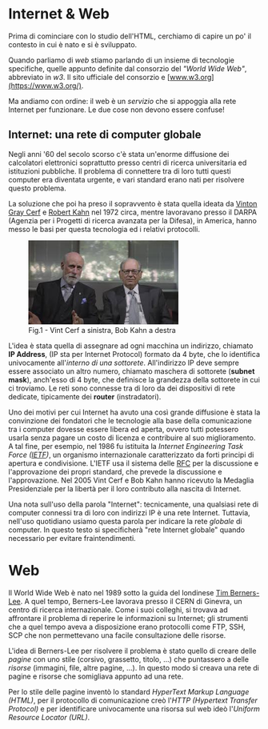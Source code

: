 # Internet & Web

Prima di cominciare con lo studio dell'HTML, cerchiamo di capire un po' il contesto in cui è nato e si è sviluppato.

Quando parliamo di _web_ stiamo parlando di un insieme di tecnologie specifiche, quelle appunto definite dal consorzio del _"World Wide Web"_, abbreviato in _w3_. Il sito ufficiale del consorzio e [www.w3.org](https://www.w3.org/).

Ma andiamo con ordine: il web è un _servizio_ che si appoggia alla rete Internet per funzionare. Le due cose non devono essere confuse!


## Internet: una rete di computer globale
Negli anni '60 del secolo scorso c'è stata un'enorme diffusione dei calcolatori elettronici soprattutto presso centri di ricerca universitaria ed istituzioni pubbliche. Il problema di connettere tra di loro tutti questi computer era diventata urgente, e vari standard erano nati per risolvere questo problema.

La soluzione che poi ha preso il sopravvento è stata quella ideata da [Vinton Gray Cerf](https://it.wikipedia.org/wiki/Vint_Cerf) e [Robert Kahn](https://it.wikipedia.org/wiki/Robert_Kahn) nel 1972 circa, mentre lavoravano presso il DARPA (Agenzia per i Progetti di ricerca avanzata per la Difesa), in America, hanno messo le basi per questa tecnologia ed i relativi protocolli.

<figure>
  <img class="right_side w35p" title="vint-bob" alt="vint-bob" src="assets/vint-bob.jpg">
  <figcaption>Fig.1 - Vint Cerf a sinistra, Bob Kahn a destra</figcaption>
</figure>

L'idea è stata quella di assegnare ad ogni macchina un indirizzo, chiamato **IP Address**, (IP sta per Internet Protocol) formato da 4 byte, che lo identifica univocamente all'_interno di una sottorete_. All'indirizzo IP deve sempre essere associato un altro numero, chiamato maschera di sottorete (**subnet mask**), anch'esso di 4 byte, che definisce la grandezza della sottorete in cui ci troviamo. Le reti sono connesse tra di loro da dei dispositivi di rete dedicate, tipicamente dei **router** (instradatori). 

Uno dei motivi per cui Internet ha avuto una così grande diffusione è stata la convinzione dei fondatori che le tecnologie alla base della comunicazione tra i computer dovesse essere libera ed aperta, ovvero tutti potessero usarla senza pagare un costo di licenza e contribuire al suo miglioramento. A tal fine, per esempio, nel 1986 fu istituita la _Internet Engineering Task Force ([IETF](https://it.wikipedia.org/wiki/Internet_Engineering_Task_Force))_, un organismo internazionale caratterizzato da forti principi di apertura e condivisione. L'IETF usa il sistema delle [RFC](https://it.wikipedia.org/wiki/Request_for_Comments) per la discussione e l'approvazione dei propri standard, che prevede la discussione e l'approvazione. Nel 2005 Vint Cerf e Bob Kahn hanno ricevuto la Medaglia Presidenziale per la libertà per il loro contributo alla nascita di Internet.

Una nota sull'uso della parola "Internet": tecnicamente, una qualsiasi rete di computer connessi tra di loro con indirizzi IP è una rete Internet. Tuttavia, nell'uso quotidiano usiamo questa parola per indicare la rete _globale_ di computer. In questo testo si specificherà "rete Internet globale" quando necessario per evitare fraintendimenti.



# Web
Il World Wide Web è nato nel 1989 sotto la guida del londinese [Tim Berners-Lee](https://en.wikipedia.org/wiki/Tim_Berners-Lee). A quel tempo, Berners-Lee lavorava presso il CERN di Ginevra, un centro di ricerca internazionale. Come i suoi colleghi, si trovava ad affrontare il problema di reperire le informazioni su Internet; gli strumenti che a quel tempo aveva a disposizione erano protocolli come FTP, SSH, SCP che non permettevano una facile consultazione delle risorse.

L'idea di Berners-Lee per risolvere il problema è stato quello di creare delle _pagine_ con uno stile (corsivo, grassetto, titolo, ...) che puntassero a delle _risorse_ (immagini, file, altre pagine, ...). In questo modo si creava una rete di pagine e risorse che somigliava appunto ad una rete.

Per lo stile delle pagine inventò lo standard _HyperText Markup Language (HTML)_, per il protocollo di comunicazione creò l'_HTTP (Hypertext Transfer Protocol)_ e per identificare univocamente una risorsa sul web ideò l'_Uniform Resource Locator (URL)_.

<!--
Nel 1994 Tim Burners-Lee fonda il [w3consortium](https://www.w3.org/) (w3c) con lo scopo di standardizzare le nuove tecnologie emergenti per il World Wide Web. Gli standard per HTML continuano fino al 2001, quando differenti opinioni si scontrano: da una parte w3c propendeva per lo standard XHTML, dall'altra un gruppo di persone ed aziende stava proponendo uno standard chiamato HTML5 e formato da 3 elementi: HTML+CSS+JS. La diatriba si concluderà nel 2014 con la pubblicazione dello standard HTML5 da parte del w3c.

## HTML5: HTML+CSS+JS
Lo standard HTML5 si basa su tre tecnologie fondamentali:
- le pagine **html**, che definiscono la **struttura** della pagina
- i fogli di stile **css**, che definiscono come la pagina deve essere visualizzata
- i file **js**, ovvero JavaScript, che definiscono il comportamento dinamico del sito

Per ora concentriamoci sui primi due: HTML e CSS. Di seguito i punti su cui consiglio di prestare maggiore attenzione, con i relativi link su w3school o altri siti di riferimento.

### HTML
Importanti:
- [elementi block e inline](https://www.w3schools.com/html/html_blocks.asp)
- [layout](https://www.w3schools.com/html/html_layout.asp)
- [liste](https://www.w3schools.com/html/html_lists.asp)
- [come collegare i fogli di stile](https://www.w3schools.com/html/html_css.asp)

> Approfondimenti:
> - [responsive web design](https://www.w3schools.com/html/html_responsive.asp)

### CSS
Importanti:
- [sintassi e selettori CSS](https://www.w3schools.com/css/css_syntax.asp)
- [box model](https://www.w3schools.com/css/css_boxmodel.asp)

> Approfondimenti:
> - [layout inline-block](https://www.w3schools.com/css/css_inline-block.asp)
> - [proprietà display e visibilità](https://www.w3schools.com/css/css_display_visibility.asp)
> - [flexbox](https://www.w3schools.com/css/css3_flexbox.asp)
> - [responsive tables](https://css-tricks.com/tag/responsive-tables/) (vari articoli, fatevi una cultura)
> - [transition basics](https://www.w3schools.com/css/css3_transitions.asp)
> - [transitions vs animations](https://cssanimation.rocks/transition-vs-animation/)

> Altri link interessanti:
> - [csszengarden](http://csszengarden.com): esempi di come può cambiare la stessa pagina HTML con differenti CSS
> - [uplabs](https://www.uplabs.com/): sito dove potete trovare molti esempi di layout

### JavaScript
Importanti:
- [Code conventions](https://crockford.com/javascript/code.html)
-->